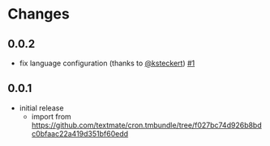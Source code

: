 # Changes

## 0.0.2

- fix language configuration (thanks to [@ksteckert](https://github.com/ksteckert)) [#1](https://github.com/hogashi/vscode-syntax-highlight-crontab/pull/1)

## 0.0.1

- initial release
  - import from https://github.com/textmate/cron.tmbundle/tree/f027bc74d926b8bdc0bfaac22a419d351bf60edd
